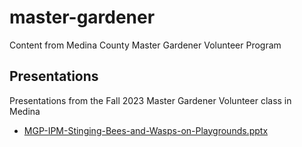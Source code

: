 # master-gardener
Content from Medina County Master Gardener Volunteer Program

## Presentations

Presentations from the Fall 2023 Master Gardener Volunteer class in Medina

* [MGP-IPM-Stinging-Bees-and-Wasps-on-Playgrounds.pptx](MGP-IPM-Stinging-Bees-and-Wasps-on-Playgrounds.pptx)



